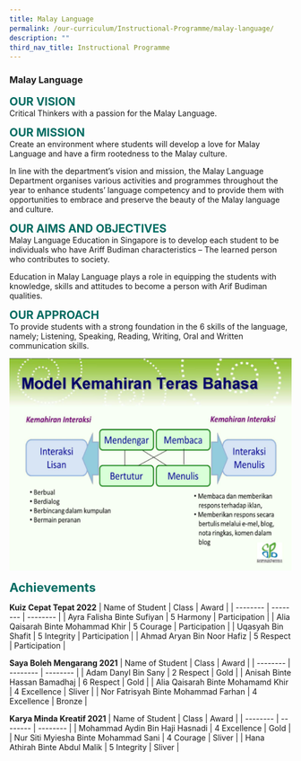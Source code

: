 ```yaml
---
title: Malay Language
permalink: /our-curriculum/Instructional-Programme/malay-language/
description: ""
third_nav_title: Instructional Programme
---
```

### **Malay Language**

<b style="color:#016C62; font-size:20px;">OUR VISION</b><br>
Critical Thinkers with a passion for the Malay Language.

<b style="color:#016C62; font-size:20px;">OUR MISSION</b><br>
Create an environment where students will develop a love for Malay Language and have a firm rootedness to the Malay culture.   
  
In line with the department’s vision and mission, the Malay Language Department organises various activities and programmes throughout the year to enhance students’ language competency and to provide them with opportunities to embrace and preserve the beauty of the Malay language and culture.

<b style="color:#016C62; font-size:20px;">OUR AIMS AND OBJECTIVES</b><br>
Malay Language Education in Singapore is to develop each student to be individuals who have Ariff Budiman characteristics – The learned person who contributes to society.  
  
Education in Malay Language plays a role in equipping the students with knowledge, skills and attitudes to become a person with Arif Budiman qualities.

<b style="color:#016C62; font-size:20px;">OUR APPROACH</b><br>
To provide students with a strong foundation in the 6 skills of the language, namely; Listening, Speaking, Reading, Writing, Oral and Written communication skills.

![](/images/ML.jpg)

<b style="color:#016C62; font-size:22px;">Achievements</b><br>

**Kuiz Cepat Tepat 2022**
| Name of Student | Class | Award |
| -------- | -------- | -------- |
| Ayra Falisha Binte Sufiyan     | 5 Harmony     | Participation     |
| Alia Qaisarah Binte Mohammad Khir | 5 Courage | Participation |
| Uqasyah Bin Shafit | 5 Integrity | Participation |
| Ahmad Aryan Bin Noor Hafiz | 5 Respect | Participation |


**Saya Boleh Mengarang 2021**
| Name of Student | Class | Award |
| -------- | -------- | -------- |
| Adam Danyl Bin Sany     | 2 Respect     | Gold     |
| Anisah Binte Hassan Bamadhaj | 6 Respect | Gold |
| Alia Qaisarah Binte Mohamamd Khir | 4 Excellence | Sliver |
| Nor Fatrisyah Binte Mohammad Farhan | 4 Excellence | Bronze |

**Karya Minda Kreatif 2021**
| Name of Student | Class | Award |
| -------- | -------- | -------- |
| Mohammad Aydin Bin Haji Hasnadi     | 4 Excellence     | Gold     |
| Nur Siti Myiesha Binte Mohammad Sani | 4 Courage | Sliver |
| Hana Athirah Binte Abdul Malik | 5 Integrity | Sliver |



